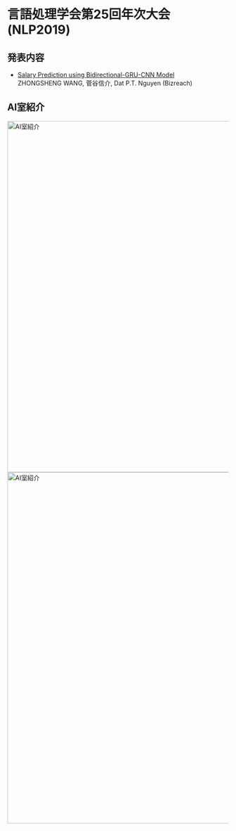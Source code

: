 # 言語処理学会第25回年次大会(NLP2019)

## 発表内容

* [Salary Prediction using Bidirectional-GRU-CNN Model](https://www.anlp.jp/nlp2019/program.html#F3-1)\
  ZHONGSHENG WANG, 菅谷信介, Dat P.T. Nguyen (Bizreach)


## AI室紹介

<img src="intro1.png" alt="AI室紹介" title="AI室紹介" width="800">

<img src="intro2.png" alt="AI室紹介" title="AI室紹介" width="800">

